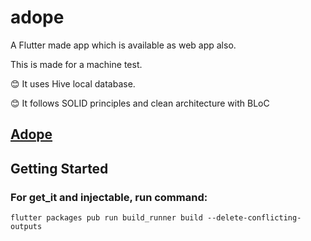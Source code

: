 # adope

A Flutter made app which is available as web app also. 

This is made for a machine test.

😊 It uses Hive local database.

😊 It follows SOLID principles and clean architecture with BLoC

## [Adope](https://aswanath.github.io/adope-pet_adoption/)

## Getting Started

### For get_it and injectable, run command:

```
flutter packages pub run build_runner build --delete-conflicting-outputs
```
